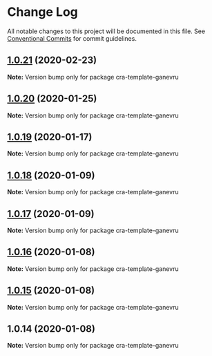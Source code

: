 # Change Log

All notable changes to this project will be documented in this file.
See [Conventional Commits](https://conventionalcommits.org) for commit guidelines.

## [1.0.21](https://github.com/Ganevru/cra-template-ganevru/compare/cra-template-ganevru@1.0.20...cra-template-ganevru@1.0.21) (2020-02-23)

**Note:** Version bump only for package cra-template-ganevru





## [1.0.20](https://github.com/Ganevru/cra-template-ganevru/compare/cra-template-ganevru@1.0.19...cra-template-ganevru@1.0.20) (2020-01-25)

**Note:** Version bump only for package cra-template-ganevru





## [1.0.19](https://github.com/Ganevru/cra-template-ganevru/compare/cra-template-ganevru@1.0.18...cra-template-ganevru@1.0.19) (2020-01-17)

**Note:** Version bump only for package cra-template-ganevru





## [1.0.18](https://github.com/Ganevru/cra-templates/compare/cra-template-ganevru@1.0.17...cra-template-ganevru@1.0.18) (2020-01-09)

**Note:** Version bump only for package cra-template-ganevru





## [1.0.17](https://github.com/Ganevru/cra-templates/compare/cra-template-ganevru@1.0.16...cra-template-ganevru@1.0.17) (2020-01-09)

**Note:** Version bump only for package cra-template-ganevru





## [1.0.16](https://github.com/Ganevru/cra-templates/compare/cra-template-ganevru@1.0.15...cra-template-ganevru@1.0.16) (2020-01-08)

**Note:** Version bump only for package cra-template-ganevru





## [1.0.15](https://github.com/Ganevru/cra-templates/compare/cra-template-ganevru@1.0.14...cra-template-ganevru@1.0.15) (2020-01-08)

**Note:** Version bump only for package cra-template-ganevru





## 1.0.14 (2020-01-08)

**Note:** Version bump only for package cra-template-ganevru
